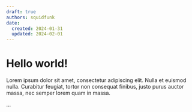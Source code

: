 ```yaml
---
draft: true
authors: squidfunk
date:
  created: 2024-01-31 
  updated: 2024-02-01
---
```


# Hello world!

Lorem ipsum dolor sit amet, consectetur adipiscing elit. Nulla et euismod
nulla. Curabitur feugiat, tortor non consequat finibus, justo purus auctor
massa, nec semper lorem quam in massa.

<!-- more -->
...